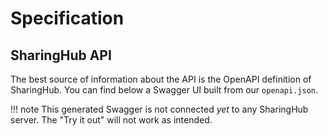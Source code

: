 # Specification

## SharingHub API

The best source of information about the API is the OpenAPI definition of SharingHub.
You can find below a Swagger UI built from our `openapi.json`.

!!! note
    This generated Swagger is not connected _yet_ to any SharingHub server.
    The "Try it out" will not work as intended.

<swagger-ui src="https://sharinghub.develop.eoepca.org/openapi.json">

